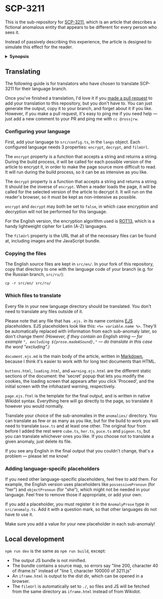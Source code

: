 # SCP-3211

This is the sub-repository for [SCP-3211](https://www.scpwiki.com/scp-3211),
which is an article that describes a fictional anomalous entity that appears to
be different for every person who sees it.

Instead of passively describing this experience, the article is designed to
simulate this effect for the reader.

<details><summary><b>Synopsis</b></summary>

A splash screen primes the reader into expecting some meta fuckery, and also
acts as a buffer for the timer with which they're about to be presented. When
they click to confirm that they are ready, they are presented with a
description of a randomly-picked sub-anomaly from a selection, and a six-minute
timer starts visibly and ominously ticking. The time was chosen to be
approximately the amount of time it takes to read the article.

The article describes the entity plainly, but explains that for each observer
(including the reader), exactly six minutes after they first perceive it, they
will:

* forget what it is,
* be unable to take in any new information about it, and
* be unable to see it, or acknowledge that it exists at all.

If the reader is quick enough, they will be able to read the personal log of
one of the researchers investigating the anomaly. The researcher has taken a
drug that allows him to experience the first six minutes for a second time, and
he sees it as something different to what he remembers from the first time
&mdash; but he sees the same thing that the reader does.

Owing to the nature of fiction, readers have grown to expect that they are
immune to things that would affect fictional characters. Given this assumption,
the article is intended to make them wonder what could possibly happen once the
timer is up, when they will supposedly be unable to remember what they have
just read &mdash; what I, as the author, could not possibly be able to make
them forget.

When the timer expires, the article changes. It no longer describes whatever
they were just reading about: it now describes nothing. This new iteration is
keen to emphasise that the entity is nothing and that if it ever existed at
all, it it impossible to confirm. The article even presents a set of data
recorded from the anomaly, which previously described whatever they were
reading about; now, the data from all those tests are null because there is
nothing to measure.

The previous iteration is presented as a false memory, created by the anomaly
and injected into the reader's mind to cover up what it actually was. The
narrative is that the reader read about SCP-3211 and learned what it actually
is, but after six minutes, SCP-3211 destroyed that information as an act of
self-defence and replaced it with a lie. That there are multiple original
version of the document, randomly picked for each reader, is intended to
further this illusion by effecting confusion and disagreements between readers
discussing what they've read &mdash; exactly as the article described.

To the best of my knowledge, this is the only article across the international
SCP community that combines memory falsification, lying, and gaslighting in
such a literal way. With a little suspension of disbelief, I hope that it is
quite effective.

</details>

## Translating

The following guide is for translators who have chosen to translate SCP-3211
for their language branch.

Once you've finished a translation, I'd love it if you
[made a pull request](https://github.com/rossjrw/scp#making-a-pull-request)
to add your translation to this repository, but you don't have to. You can just
generate the output, copy it to your branch, and forget about it if you like.
However, if you make a pull request, it's easy to ping me if you need help
&mdash; just add a new comment to your PR and ping me with `cc @rossjrw`.

### Configuring your language

First, add your language to `src/config.ts`, in the `langs` object. Each
configured language needs 3 properties: `encrypt`, `decrypt`, and `fileUrl`.

The `encrypt` property is a function that accepts a string and returns a
string. During the build process, it will be called for each possible version
of the article to encrypt it, in order to make the page source more difficult
to read. It will run during the build process, so it can be as intensive as you
like.

The `decrypt` property is a function that accepts a string and returns a
string. It should be the inverse of `encrypt`. When a reader loads the page, it
will be called for the selected version of the article to decrypt it. It will
run on the reader's browser, so it must be kept as non-intensive as possible.

`encrypt` and `decrypt` may both be set to `false`, in which case encryption
and decryption will not be performed for this language.

For the English version, the encryption algorithm used is
[ROT13](https://en.wikipedia.org/wiki/ROT13), which is a handy lightweight
cipher for Latin (A-Z) languages.

The `fileUrl` property is the URL that all of the necessary files can be found
at, including images and the JavaScript bundle.

### Copying the files

The English source files are kept in `src/en/`. In your fork of this
repository, copy that directory to one with the language code of your branch
(e.g. for the Russian branch, `src/ru/`):

```shell
cp -r src/en/ src/ru/
```

### Which files to translate

Every file in your new language directory should be translated. You don't need
to translate any files outside of it.

Please note that any file that has `.ejs.` in its name contains
[EJS](https://ejs.co/) placeholders. EJS placeholders look like this: `<%=
variable.name %>`. They'll be automatically replaced with information from each
sub-anomaly later, so don't change them! _(However, if they contain an English
string &mdash; for example `", excluding ${prose.madeASound},"` &mdash; do
translate in this case the word "excluding".)_

`document.ejs.md` is the main body of the article, written in
[Markdown](https://www.markdownguide.org/), because I think it's easier to work
with for long text documents than HTML.

`buttons.html`, `loading.html`, and `warning.ejs.html` are the different static
sections of the document: the 'secret' popup that lets you modify the cookies,
the loading screen that appears after you click 'Proceed', and the initial
screen with the infohazard warning, respectively.

`page.ejs.ftml` is the template for the final output, and is written in native
Wikidot syntax. Everything here will go directly to the page, so translate it
however you would normally.

Translate your choice of the sub-anomalies in the `anomalies/` directory. You
can translate as few or as many as you like, but for the build to work you will
need to translate `base.ts` and at least one other. The original four from
before I added the rest were `cube.ts`, `her.ts`, `puce.ts` and `pigeon.ts`,
but you can translate whichever ones you like. If you choose not to translate a
given anomaly, just delete its file.

If you see any English in the final output that you couldn't change, that's a
problem &mdash; please let me know!

### Adding language-specifc placeholders

If you need other language-specific placeholders, feel free to add them. For
example, the English version uses placeholders like `possessivePronoun` (for
"her") and `objectPronoun` (for "she"), which might not be needed in your
language. Feel free to remove those if appropriate, or add your own.

If you add a placeholder, you must register it in the `AnomalyProse` type in
`src/anomaly.ts`. Add it with a question mark, so that other languages do not
have to use it.

Make sure you add a value for your new placeholder in each sub-anomaly!

## Local development

`npm run dev` is the same as `npm run build`, except:

* The output JS bundle is not minified.
* The bundle contains a source map, so errors say "line 200, character 40 of
  iframe.ts" instead of "line 1, character 100000 of 3211.js"
* An `iframe.html` is output to the dist dir, which can be opened in a browser.
* The `fileUrl` is automatically set to `./`, so files and JS will be fetched
  from the same directory as `iframe.html` instead of from Wikidot.
